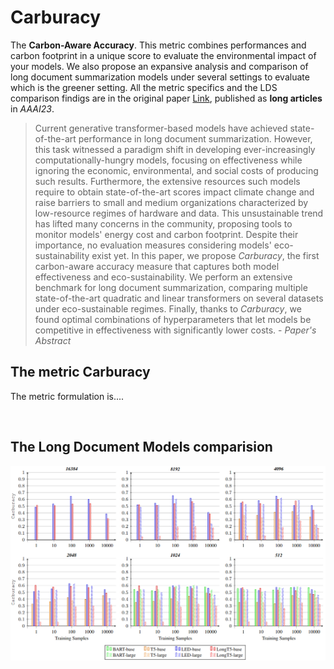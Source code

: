 # Carburacy

The **Carbon-Aware Accuracy**. This metric combines performances and carbon footprint in a unique score to evaluate the environmental impact of your models. 
We also propose an expansive analysis and comparison of long document summarization models under several settings to evaluate which is the greener setting.
All the metric specifics and the LDS comparison findigs are in the original paper [Link](link), published as **long articles** in *AAAI23*.

>Current generative transformer-based models have achieved state-of-the-art performance in long document summarization.
However, this task witnessed a paradigm shift in developing ever-increasingly computationally-hungry models, focusing on effectiveness while ignoring the economic, environmental, and social costs of producing such results.
Furthermore, the extensive resources such models require to obtain state-of-the-art scores impact climate change and raise barriers to small and medium organizations characterized by low-resource regimes of hardware and data.
This unsustainable trend has lifted many concerns in the community, proposing tools to monitor models' energy cost and carbon footprint.
Despite their importance, no evaluation measures considering models' eco-sustainability exist yet.
In this paper, we propose *Carburacy*, the first carbon-aware accuracy measure that captures both model effectiveness and eco-sustainability.
We perform an extensive benchmark for long document summarization, comparing multiple state-of-the-art quadratic and linear transformers on several datasets under eco-sustainable regimes.
Finally, thanks to *Carburacy*, we found optimal combinations of hyperparameters that let models be competitive in effectiveness with significantly lower costs. - *Paper's Abstract*

## The metric Carburacy 

The metric formulation is....
<p align="center">
  <img src="./figures/metric_1.png" title="nlg-metricverse" alt="">
   <img src="./figures/metric_2.png" title="nlg-metricverse" alt="">
</p>

## The Long Document Models comparision

<p align="center">
  <img src="./figure/image.png" title="Long document summarizaiton models comparison" alt="">
</p>

